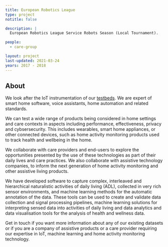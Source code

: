 ```yaml
---
title: European Robotics League
type: project
notitle: false

description: |
  European Robotics League Service Robots Season (Local Tournament).

people:
  - care-group

layout: project
last-updated: 2021-03-24
years: 2017 - 2018
---
```


<!--<img style="padding-top:5pt;" src="https://care.hw.ac.uk/img/erl.png" height="60pt"> -->

## About

<p>
We look after the IoT instrumentation of our <a href="https://care.hw.ac.uk/img/testbeds.html">testbeds</a>. We are expert of smart home software, voice assistants, home automation and related standards.  
</p>

<p>
We can test a wide range of products being considered in home settings and care contexts in aspects including performance, effectiveness, privacy and cybsersecurity. This includes wearables, smart home appliances, or other connected devices, such as home activity monitoring products used to track health and wellbeing in the home.
</p>

<p>
We collaborate with care providers and end-users to explore the opportunities presented by the use of these technologies as part of their daily lives and care practices. We also collaborate with assistive technology companies, to inform the next generation of home activity monitoring and other assistive living products. 
</p>

<p>
We have developed software to capture complex, interleaved and hierarchical naturalistic activities of daily living (ADL), collected in very rich sensor environments, and machine learning methods for the automatic annotation of the data.  These tools can be used to create and validate data collection and signal processing pipelines, machine learning solutions for interpreting sensed data into activities of daily living and data analytics and data visualisation tools for the analysis of health and wellness data. 
</p>

<p>
Get in touch if you want more information about any of our existing datasets or if you are a company of assistive products or a care provider requiring our expertise in IoT, machine learning and home activity monitoring technology. <contact>
</p>

